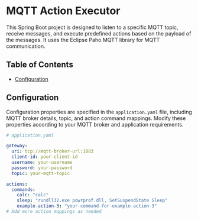 # MQTT Action Executor

This Spring Boot project is designed to listen to a specific MQTT topic, receive messages, and execute predefined actions based on the payload of the messages. It uses the Eclipse Paho MQTT library for MQTT communication.

## Table of Contents
- [Configuration](#configuration)

## Configuration

Configuration properties are specified in the `application.yaml` file, including MQTT broker details, topic, and action command mappings. Modify these properties according to your MQTT broker and application requirements.

```yaml
# application.yaml

gateway:
  uri: tcp://mqtt-broker-url:1883
  client-id: your-client-id
  username: your-username
  password: your-password
  topic: your-mqtt-topic

actions:
  commands:
    calc: "calc"
    sleep: "rundll32.exe powrprof.dll, SetSuspendState Sleep"
    example-action-3: "your-command-for-example-action-3"
# Add more action mappings as needed